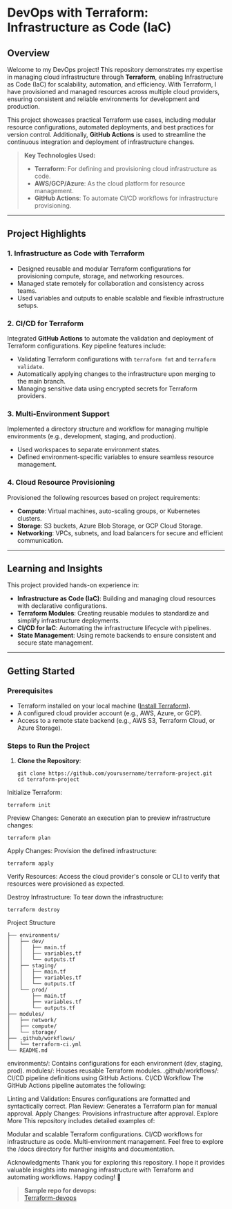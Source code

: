 # DevOps with Terraform: Infrastructure as Code (IaC)  

## Overview  

Welcome to my DevOps project! This repository demonstrates my expertise in managing cloud infrastructure through **Terraform**, enabling Infrastructure as Code (IaC) for scalability, automation, and efficiency. With Terraform, I have provisioned and managed resources across multiple cloud providers, ensuring consistent and reliable environments for development and production.  

This project showcases practical Terraform use cases, including modular resource configurations, automated deployments, and best practices for version control. Additionally, **GitHub Actions** is used to streamline the continuous integration and deployment of infrastructure changes.  

> **Key Technologies Used:**  
> - **Terraform**: For defining and provisioning cloud infrastructure as code.  
> - **AWS/GCP/Azure**: As the cloud platform for resource management.  
> - **GitHub Actions**: To automate CI/CD workflows for infrastructure provisioning.  

---  

## Project Highlights  

### 1. **Infrastructure as Code with Terraform**  
   - Designed reusable and modular Terraform configurations for provisioning compute, storage, and networking resources.  
   - Managed state remotely for collaboration and consistency across teams.  
   - Used variables and outputs to enable scalable and flexible infrastructure setups.  

### 2. **CI/CD for Terraform**  
   Integrated **GitHub Actions** to automate the validation and deployment of Terraform configurations. Key pipeline features include:  
   - Validating Terraform configurations with `terraform fmt` and `terraform validate`.  
   - Automatically applying changes to the infrastructure upon merging to the main branch.  
   - Managing sensitive data using encrypted secrets for Terraform providers.  

### 3. **Multi-Environment Support**  
   Implemented a directory structure and workflow for managing multiple environments (e.g., development, staging, and production).  
   - Used workspaces to separate environment states.  
   - Defined environment-specific variables to ensure seamless resource management.  

### 4. **Cloud Resource Provisioning**  
   Provisioned the following resources based on project requirements:  
   - **Compute**: Virtual machines, auto-scaling groups, or Kubernetes clusters.  
   - **Storage**: S3 buckets, Azure Blob Storage, or GCP Cloud Storage.  
   - **Networking**: VPCs, subnets, and load balancers for secure and efficient communication.  

---  

## Learning and Insights  

This project provided hands-on experience in:  
- **Infrastructure as Code (IaC)**: Building and managing cloud resources with declarative configurations.  
- **Terraform Modules**: Creating reusable modules to standardize and simplify infrastructure deployments.  
- **CI/CD for IaC**: Automating the infrastructure lifecycle with pipelines.  
- **State Management**: Using remote backends to ensure consistent and secure state management.  

---  

## Getting Started  

### Prerequisites  
- Terraform installed on your local machine ([Install Terraform](https://learn.hashicorp.com/tutorials/terraform/install-cli)).  
- A configured cloud provider account (e.g., AWS, Azure, or GCP).  
- Access to a remote state backend (e.g., AWS S3, Terraform Cloud, or Azure Storage).  

### Steps to Run the Project  

1. **Clone the Repository**:  
   ```
   git clone https://github.com/yourusername/terraform-project.git  
   cd terraform-project
   ```
Initialize Terraform:

```
terraform init
```
Preview Changes:
Generate an execution plan to preview infrastructure changes:

```
terraform plan  
```
Apply Changes:
Provision the defined infrastructure:

```
terraform apply  
```
Verify Resources:
Access the cloud provider's console or CLI to verify that resources were provisioned as expected.

Destroy Infrastructure:
To tear down the infrastructure:

```
terraform destroy
```
Project Structure
```
├── environments/  
│   ├── dev/  
│   │   ├── main.tf  
│   │   ├── variables.tf  
│   │   └── outputs.tf  
│   ├── staging/  
│   │   ├── main.tf  
│   │   ├── variables.tf  
│   │   └── outputs.tf  
│   └── prod/  
│       ├── main.tf  
│       ├── variables.tf  
│       └── outputs.tf  
├── modules/  
│   ├── network/  
│   ├── compute/  
│   └── storage/  
├── .github/workflows/  
│   └── terraform-ci.yml  
└── README.md
```
environments/: Contains configurations for each environment (dev, staging, prod).
modules/: Houses reusable Terraform modules.
.github/workflows/: CI/CD pipeline definitions using GitHub Actions.
CI/CD Workflow
The GitHub Actions pipeline automates the following:

Linting and Validation: Ensures configurations are formatted and syntactically correct.
Plan Review: Generates a Terraform plan for manual approval.
Apply Changes: Provisions infrastructure after approval.
Explore More
This repository includes detailed examples of:

Modular and scalable Terraform configurations.
CI/CD workflows for infrastructure as code.
Multi-environment management.
Feel free to explore the /docs directory for further insights and documentation.

Acknowledgments
Thank you for exploring this repository. I hope it provides valuable insights into managing infrastructure with Terraform and automating workflows. Happy coding! 🚀

> **Sample repo for devops:**  
> [Terraform-devops](https://github.com/aarrssaalll/DevOpsSample2024)
